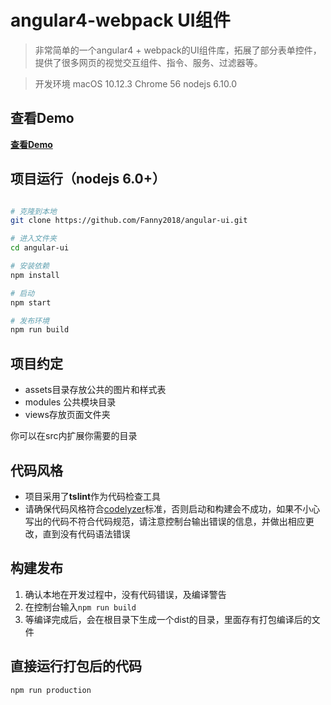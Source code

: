 # angular4-webpack UI组件

>  非常简单的一个angular4 + webpack的UI组件库，拓展了部分表单控件，提供了很多网页的视觉交互组件、指令、服务、过滤器等。

>  开发环境 macOS 10.12.3  Chrome 56 nodejs 6.10.0
## 查看Demo
**[查看Demo](https://fanny2018.github.io/angular-ui/dist/index.htm)**

## 项目运行（nodejs 6.0+）
``` bash

# 克隆到本地
git clone https://github.com/Fanny2018/angular-ui.git

# 进入文件夹
cd angular-ui

# 安装依赖
npm install

# 启动
npm start

# 发布环境
npm run build
```

## 项目约定

+ assets目录存放公共的图片和样式表
+ modules 公共模块目录
+ views存放页面文件夹  

你可以在src内扩展你需要的目录

## 代码风格
+ 项目采用了**tslint**作为代码检查工具
+ 请确保代码风格符合[codelyzer](https://angular.cn/docs/ts/latest/guide/style-guide.html)标准，否则启动和构建会不成功，如果不小心写出的代码不符合代码规范，请注意控制台输出错误的信息，并做出相应更改，直到没有代码语法错误

## 构建发布

1. 确认本地在开发过程中，没有代码错误，及编译警告
2. 在控制台输入`npm run build`
3. 等编译完成后，会在根目录下生成一个dist的目录，里面存有打包编译后的文件

## 直接运行打包后的代码
```bash
npm run production
```



